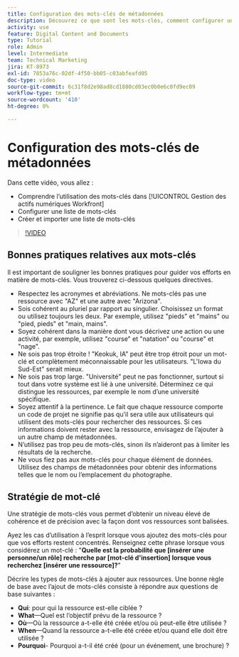 ```yaml
---
title: Configuration des mots-clés de métadonnées
description: Découvrez ce que sont les mots-clés, comment configurer une liste de mots-clés et comment créer et importer une liste de mots-clés dans [!UICONTROL Gestion des actifs numériques Workfront].
activity: use
feature: Digital Content and Documents
type: Tutorial
role: Admin
level: Intermediate
team: Technical Marketing
jira: KT-8973
exl-id: 7853a76c-02df-4f50-bb05-c03abfeafd05
doc-type: video
source-git-commit: 6c31f8d2e98ad8cd1880cd03ec0b0e6c0fd9ec09
workflow-type: tm+mt
source-wordcount: '410'
ht-degree: 0%

---
```


# Configuration des mots-clés de métadonnées

Dans cette vidéo, vous allez :

* Comprendre l’utilisation des mots-clés dans [!UICONTROL Gestion des actifs numériques Workfront]
* Configurer une liste de mots-clés
* Créer et importer une liste de mots-clés

>[!VIDEO](https://video.tv.adobe.com/v/335236/?quality=12&learn=on)

## Bonnes pratiques relatives aux mots-clés

Il est important de souligner les bonnes pratiques pour guider vos efforts en matière de mots-clés. Vous trouverez ci-dessous quelques directives.

* Respectez les acronymes et abréviations. Ne mots-clés pas une ressource avec &quot;AZ&quot; et une autre avec &quot;Arizona&quot;.
* Sois cohérent au pluriel par rapport au singulier. Choisissez un format ou utilisez toujours les deux. Par exemple, utilisez &quot;pieds&quot; et &quot;mains&quot; ou &quot;pied, pieds&quot; et &quot;main, mains&quot;.
* Soyez cohérent dans la manière dont vous décrivez une action ou une activité, par exemple, utilisez &quot;course&quot; et &quot;natation&quot; ou &quot;course&quot; et &quot;nage&quot;.
* Ne sois pas trop étroite ! &quot;Keokuk, IA&quot; peut être trop étroit pour un mot-clé et complètement méconnaissable pour les utilisateurs. &quot;L&#39;Iowa du Sud-Est&quot; serait mieux.
* Ne sois pas trop large. &quot;Université&quot; peut ne pas fonctionner, surtout si tout dans votre système est lié à une université. Déterminez ce qui distingue les ressources, par exemple le nom d’une université spécifique.
* Soyez attentif à la pertinence. Le fait que chaque ressource comporte un code de projet ne signifie pas qu’il sera utile aux utilisateurs qui utilisent des mots-clés pour rechercher des ressources. Si ces informations doivent rester avec la ressource, envisagez de l’ajouter à un autre champ de métadonnées.
* N’utilisez pas trop peu de mots-clés, sinon ils n’aideront pas à limiter les résultats de la recherche.
* Ne vous fiez pas aux mots-clés pour chaque élément de données. Utilisez des champs de métadonnées pour obtenir des informations telles que le nom ou l’emplacement du photographe.

## Stratégie de mot-clé

Une stratégie de mots-clés vous permet d’obtenir un niveau élevé de cohérence et de précision avec la façon dont vos ressources sont balisées.

Ayez les cas d’utilisation à l’esprit lorsque vous ajoutez des mots-clés pour que vos efforts restent concentrés. Renseignez cette phrase lorsque vous considérez un mot-clé : &quot;**Quelle est la probabilité que [insérer une personne/un rôle] recherche par [mot-clé d&#39;insertion] lorsque vous recherchez [insérer une ressource]?**&quot;

Décrire les types de mots-clés à ajouter aux ressources. Une bonne règle de base avec l’ajout de mots-clés consiste à répondre aux questions de base suivantes :

* **Qui**: pour qui la ressource est-elle ciblée ?
* **What**—Quel est l’objectif prévu de la ressource ?
* **Où**—Où la ressource a-t-elle été créée et/ou où peut-elle être utilisée ?
* **When**—Quand la ressource a-t-elle été créée et/ou quand elle doit être utilisée ?
* **Pourquoi**- Pourquoi a-t-il été créé (pour un événement, une brochure) ?
